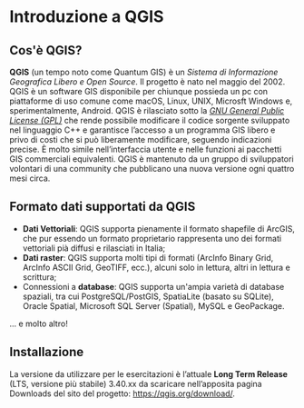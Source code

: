 # Introduzione a QGIS

## Cos'è QGIS?

**QGIS** (un tempo noto come Quantum GIS) è un *Sistema di Informazione Geografica Libero e Open Source*. Il progetto è nato nel maggio del 2002. 
QGIS è un software GIS disponibile per chiunque possieda un pc con piattaforme di uso comune come macOS, Linux, UNIX, Microsft Windows e, sperimentalmente, Android. 
QGIS è rilasciato sotto la [*GNU General Public License (GPL)*](https://github.com/qgis/QGIS?tab=GPL-2.0-1-ov-file#readme) che rende possibile modificare il codice sorgente sviluppato nel linguaggio C++ e garantisce l’accesso a un programma GIS libero e privo di costi che si può liberamente modificare, seguendo indicazioni precise. 
È molto simile nell’interfaccia utente e nelle funzioni ai pacchetti GIS commerciali equivalenti. QGIS è mantenuto da un gruppo di sviluppatori volontari di una community che pubblicano una nuova versione ogni quattro mesi circa.

## Formato dati supportati da QGIS

- **Dati Vettoriali**: QGIS supporta pienamente il formato shapefile di ArcGIS, che pur essendo un formato proprietario rappresenta uno dei formati vettoriali pià diffusi e rilasciati in Italia; 
- **Dati raster**: QGIS supporta molti tipi di formati (ArcInfo Binary Grid, ArcInfo ASCII Grid, GeoTIFF, ecc.), alcuni solo in lettura, altri in lettura e scrittura;
- Connessioni a **database**: QGIS supporta un'ampia varietà di database spaziali, tra cui PostgreSQL/PostGIS, SpatiaLite (basato su SQLite), Oracle Spatial, Microsoft SQL Server (Spatial), MySQL e GeoPackage.

... e molto altro!

## Installazione

La versione da utilizzare per le esercitazioni è l’attuale **Long Term Release** (LTS, versione più stabile) 3.40.xx da scaricare nell’apposita pagina Downloads del sito del progetto: https://qgis.org/download/.

